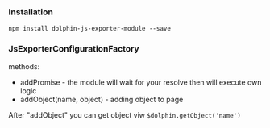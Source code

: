 ### Installation
```npm install dolphin-js-exporter-module --save```

### JsExporterConfigurationFactory

methods:
* addPromise - the module will wait for your resolve then will execute own logic
* addObject(name, object) - adding object to page

After "addObject" you can get object viw `$dolphin.getObject('name')`